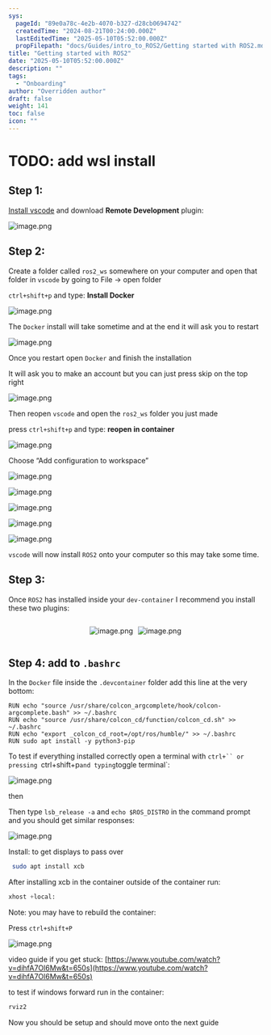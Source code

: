 ```yaml
---
sys:
  pageId: "89e0a78c-4e2b-4070-b327-d28cb0694742"
  createdTime: "2024-08-21T00:24:00.000Z"
  lastEditedTime: "2025-05-10T05:52:00.000Z"
  propFilepath: "docs/Guides/intro_to_ROS2/Getting started with ROS2.md"
title: "Getting started with ROS2"
date: "2025-05-10T05:52:00.000Z"
description: ""
tags:
  - "Onboarding"
author: "Overridden author"
draft: false
weight: 141
toc: false
icon: ""
---
```


# TODO: add wsl install

## Step 1:

[Install vscode](https://code.visualstudio.com/download) and download **Remote Development** plugin:

![image.png](https://prod-files-secure.s3.us-west-2.amazonaws.com/d518164a-d88e-44d1-a4ee-3adb3bd8bce0/efb52993-1881-4a40-b95e-6f020334f022/image.png?X-Amz-Algorithm=AWS4-HMAC-SHA256&X-Amz-Content-Sha256=UNSIGNED-PAYLOAD&X-Amz-Credential=ASIAZI2LB466TIVG46U7%2F20250624%2Fus-west-2%2Fs3%2Faws4_request&X-Amz-Date=20250624T230830Z&X-Amz-Expires=3600&X-Amz-Security-Token=IQoJb3JpZ2luX2VjED4aCXVzLXdlc3QtMiJIMEYCIQCJh8h4I0TdeGhYpYjLk3dd9i9hoaxJX8gZZPJLjKS3LgIhAIpQLKi0E%2B%2FzqiPXev8otShgGco%2FCAhBTlq9t6HWqAADKv8DCDcQABoMNjM3NDIzMTgzODA1IgwRTslslzmjZK5EZocq3ANWP5JOoTiY%2BA069EO05vY1KVWbXJz6g65utz9soqPtHzpRWxBgjoIPNpwfRMnZJivpYw9hdwiqEKqNZfeFCTbu7o0hx8rnX8E95keD3p2x8j%2BmZukuz%2BAXAZUA7y9OOFeONrP7o0lshJib0dZvPW2f25Ddc3%2BVXvtruOtskL%2BLA%2FK7BFOcsMNbr3Agpi53rH4QE7j33j7gTByvSFxVHS7tpqOkoMr7CWK2KMB87FL1LBujzKi47wDdQIKQHO0CooJn13VCfIFx5nmZyNvPzBqfLv8nvAmGIAlpEUaINQLnaTsnlz7%2BXyyJiM4YrHWxkqUDv5rHsyc6phOjGNVtt9oxMcpSPh23%2Fh8TnzBJ1eiGsGpY8xmZfKR1eCqa%2Fkans1ymcZzeFVFbjalSScXy0Xd5LI%2BuuQTwn%2BfqlrMBTz9iGqyeASqfK3S0bzRutTJy64ChkcgWaAFi77rIfDKEEHdo%2FpOAComE1DwzmNliLO88Lnc%2BDJ%2BDDdi2je3unOs3RvBCLlQU%2BCKMoiLcBYvRxhCjuO0air7SR93%2FGij%2By6VZiOOxw81ZfkjYkcacvUJvRySfuiX5dIZaxBAxaIZ3T5wo40AJI8GhO%2BuYZTT21CeygydjfpfWjLWFtaPu2DCWuezCBjqkARuC0xx29MdljwAQf55zOF1FDtognY%2BOwp7fgxkLnNFBEuE%2B40YVvC3zUwMzPF0i3xNRkwNoqYEVwbyv2wXtpEmTP7lXph%2B2FG3EeKaaCN0tQLKP3xXef0zsymDyRr5NmsomCrG18BoJk84%2Fsdjv%2BYKEnmrj1z88SwhsvULuWeea38ize388cUfTN7DPNpArAVODhby8N0e%2FZT07XoCI4eHwVJip&X-Amz-Signature=6d6a68d55fe8fbe6f1be7ffc33b7531756275ae1782e7975c890181f2de38b99&X-Amz-SignedHeaders=host&x-amz-checksum-mode=ENABLED&x-id=GetObject)

## Step 2:

Create a folder called `ros2_ws` somewhere on your computer and open that folder in `vscode` by going to File → open folder 

`ctrl+shift+p` and type: **Install Docker**

![image.png](https://prod-files-secure.s3.us-west-2.amazonaws.com/d518164a-d88e-44d1-a4ee-3adb3bd8bce0/2269dc0e-1cd5-47ff-bceb-c04ad9b2eab0/image.png?X-Amz-Algorithm=AWS4-HMAC-SHA256&X-Amz-Content-Sha256=UNSIGNED-PAYLOAD&X-Amz-Credential=ASIAZI2LB466TIVG46U7%2F20250624%2Fus-west-2%2Fs3%2Faws4_request&X-Amz-Date=20250624T230830Z&X-Amz-Expires=3600&X-Amz-Security-Token=IQoJb3JpZ2luX2VjED4aCXVzLXdlc3QtMiJIMEYCIQCJh8h4I0TdeGhYpYjLk3dd9i9hoaxJX8gZZPJLjKS3LgIhAIpQLKi0E%2B%2FzqiPXev8otShgGco%2FCAhBTlq9t6HWqAADKv8DCDcQABoMNjM3NDIzMTgzODA1IgwRTslslzmjZK5EZocq3ANWP5JOoTiY%2BA069EO05vY1KVWbXJz6g65utz9soqPtHzpRWxBgjoIPNpwfRMnZJivpYw9hdwiqEKqNZfeFCTbu7o0hx8rnX8E95keD3p2x8j%2BmZukuz%2BAXAZUA7y9OOFeONrP7o0lshJib0dZvPW2f25Ddc3%2BVXvtruOtskL%2BLA%2FK7BFOcsMNbr3Agpi53rH4QE7j33j7gTByvSFxVHS7tpqOkoMr7CWK2KMB87FL1LBujzKi47wDdQIKQHO0CooJn13VCfIFx5nmZyNvPzBqfLv8nvAmGIAlpEUaINQLnaTsnlz7%2BXyyJiM4YrHWxkqUDv5rHsyc6phOjGNVtt9oxMcpSPh23%2Fh8TnzBJ1eiGsGpY8xmZfKR1eCqa%2Fkans1ymcZzeFVFbjalSScXy0Xd5LI%2BuuQTwn%2BfqlrMBTz9iGqyeASqfK3S0bzRutTJy64ChkcgWaAFi77rIfDKEEHdo%2FpOAComE1DwzmNliLO88Lnc%2BDJ%2BDDdi2je3unOs3RvBCLlQU%2BCKMoiLcBYvRxhCjuO0air7SR93%2FGij%2By6VZiOOxw81ZfkjYkcacvUJvRySfuiX5dIZaxBAxaIZ3T5wo40AJI8GhO%2BuYZTT21CeygydjfpfWjLWFtaPu2DCWuezCBjqkARuC0xx29MdljwAQf55zOF1FDtognY%2BOwp7fgxkLnNFBEuE%2B40YVvC3zUwMzPF0i3xNRkwNoqYEVwbyv2wXtpEmTP7lXph%2B2FG3EeKaaCN0tQLKP3xXef0zsymDyRr5NmsomCrG18BoJk84%2Fsdjv%2BYKEnmrj1z88SwhsvULuWeea38ize388cUfTN7DPNpArAVODhby8N0e%2FZT07XoCI4eHwVJip&X-Amz-Signature=a114743fd8687366647d4a8833c77102d21f629a58ec8c4eaf2fbd34e991aa8a&X-Amz-SignedHeaders=host&x-amz-checksum-mode=ENABLED&x-id=GetObject)

The `Docker` install will take sometime and at the end it will ask you to restart

![image.png](https://prod-files-secure.s3.us-west-2.amazonaws.com/d518164a-d88e-44d1-a4ee-3adb3bd8bce0/ed233f78-be33-4b1f-b89c-9c346c0e961e/image.png?X-Amz-Algorithm=AWS4-HMAC-SHA256&X-Amz-Content-Sha256=UNSIGNED-PAYLOAD&X-Amz-Credential=ASIAZI2LB466TIVG46U7%2F20250624%2Fus-west-2%2Fs3%2Faws4_request&X-Amz-Date=20250624T230830Z&X-Amz-Expires=3600&X-Amz-Security-Token=IQoJb3JpZ2luX2VjED4aCXVzLXdlc3QtMiJIMEYCIQCJh8h4I0TdeGhYpYjLk3dd9i9hoaxJX8gZZPJLjKS3LgIhAIpQLKi0E%2B%2FzqiPXev8otShgGco%2FCAhBTlq9t6HWqAADKv8DCDcQABoMNjM3NDIzMTgzODA1IgwRTslslzmjZK5EZocq3ANWP5JOoTiY%2BA069EO05vY1KVWbXJz6g65utz9soqPtHzpRWxBgjoIPNpwfRMnZJivpYw9hdwiqEKqNZfeFCTbu7o0hx8rnX8E95keD3p2x8j%2BmZukuz%2BAXAZUA7y9OOFeONrP7o0lshJib0dZvPW2f25Ddc3%2BVXvtruOtskL%2BLA%2FK7BFOcsMNbr3Agpi53rH4QE7j33j7gTByvSFxVHS7tpqOkoMr7CWK2KMB87FL1LBujzKi47wDdQIKQHO0CooJn13VCfIFx5nmZyNvPzBqfLv8nvAmGIAlpEUaINQLnaTsnlz7%2BXyyJiM4YrHWxkqUDv5rHsyc6phOjGNVtt9oxMcpSPh23%2Fh8TnzBJ1eiGsGpY8xmZfKR1eCqa%2Fkans1ymcZzeFVFbjalSScXy0Xd5LI%2BuuQTwn%2BfqlrMBTz9iGqyeASqfK3S0bzRutTJy64ChkcgWaAFi77rIfDKEEHdo%2FpOAComE1DwzmNliLO88Lnc%2BDJ%2BDDdi2je3unOs3RvBCLlQU%2BCKMoiLcBYvRxhCjuO0air7SR93%2FGij%2By6VZiOOxw81ZfkjYkcacvUJvRySfuiX5dIZaxBAxaIZ3T5wo40AJI8GhO%2BuYZTT21CeygydjfpfWjLWFtaPu2DCWuezCBjqkARuC0xx29MdljwAQf55zOF1FDtognY%2BOwp7fgxkLnNFBEuE%2B40YVvC3zUwMzPF0i3xNRkwNoqYEVwbyv2wXtpEmTP7lXph%2B2FG3EeKaaCN0tQLKP3xXef0zsymDyRr5NmsomCrG18BoJk84%2Fsdjv%2BYKEnmrj1z88SwhsvULuWeea38ize388cUfTN7DPNpArAVODhby8N0e%2FZT07XoCI4eHwVJip&X-Amz-Signature=7daa1e21d352a1613dd48d50f6790074e08755e69e8475bf68863ed053823f77&X-Amz-SignedHeaders=host&x-amz-checksum-mode=ENABLED&x-id=GetObject)

Once you restart open `Docker` and finish the installation

It will ask you to make an account but you can just press skip on the top right

![image.png](https://prod-files-secure.s3.us-west-2.amazonaws.com/d518164a-d88e-44d1-a4ee-3adb3bd8bce0/21010ad9-1659-4fd9-9f59-9932a09b2a3d/image.png?X-Amz-Algorithm=AWS4-HMAC-SHA256&X-Amz-Content-Sha256=UNSIGNED-PAYLOAD&X-Amz-Credential=ASIAZI2LB466TIVG46U7%2F20250624%2Fus-west-2%2Fs3%2Faws4_request&X-Amz-Date=20250624T230830Z&X-Amz-Expires=3600&X-Amz-Security-Token=IQoJb3JpZ2luX2VjED4aCXVzLXdlc3QtMiJIMEYCIQCJh8h4I0TdeGhYpYjLk3dd9i9hoaxJX8gZZPJLjKS3LgIhAIpQLKi0E%2B%2FzqiPXev8otShgGco%2FCAhBTlq9t6HWqAADKv8DCDcQABoMNjM3NDIzMTgzODA1IgwRTslslzmjZK5EZocq3ANWP5JOoTiY%2BA069EO05vY1KVWbXJz6g65utz9soqPtHzpRWxBgjoIPNpwfRMnZJivpYw9hdwiqEKqNZfeFCTbu7o0hx8rnX8E95keD3p2x8j%2BmZukuz%2BAXAZUA7y9OOFeONrP7o0lshJib0dZvPW2f25Ddc3%2BVXvtruOtskL%2BLA%2FK7BFOcsMNbr3Agpi53rH4QE7j33j7gTByvSFxVHS7tpqOkoMr7CWK2KMB87FL1LBujzKi47wDdQIKQHO0CooJn13VCfIFx5nmZyNvPzBqfLv8nvAmGIAlpEUaINQLnaTsnlz7%2BXyyJiM4YrHWxkqUDv5rHsyc6phOjGNVtt9oxMcpSPh23%2Fh8TnzBJ1eiGsGpY8xmZfKR1eCqa%2Fkans1ymcZzeFVFbjalSScXy0Xd5LI%2BuuQTwn%2BfqlrMBTz9iGqyeASqfK3S0bzRutTJy64ChkcgWaAFi77rIfDKEEHdo%2FpOAComE1DwzmNliLO88Lnc%2BDJ%2BDDdi2je3unOs3RvBCLlQU%2BCKMoiLcBYvRxhCjuO0air7SR93%2FGij%2By6VZiOOxw81ZfkjYkcacvUJvRySfuiX5dIZaxBAxaIZ3T5wo40AJI8GhO%2BuYZTT21CeygydjfpfWjLWFtaPu2DCWuezCBjqkARuC0xx29MdljwAQf55zOF1FDtognY%2BOwp7fgxkLnNFBEuE%2B40YVvC3zUwMzPF0i3xNRkwNoqYEVwbyv2wXtpEmTP7lXph%2B2FG3EeKaaCN0tQLKP3xXef0zsymDyRr5NmsomCrG18BoJk84%2Fsdjv%2BYKEnmrj1z88SwhsvULuWeea38ize388cUfTN7DPNpArAVODhby8N0e%2FZT07XoCI4eHwVJip&X-Amz-Signature=0e73c9aad302ea2ce663bb56fe8f1589706dfea9cdccbefbf5a2db4a8183b0f8&X-Amz-SignedHeaders=host&x-amz-checksum-mode=ENABLED&x-id=GetObject)

Then reopen `vscode` and open the `ros2_ws` folder you just made

press `ctrl+shift+p` and type: **reopen in container**

![image.png](https://prod-files-secure.s3.us-west-2.amazonaws.com/d518164a-d88e-44d1-a4ee-3adb3bd8bce0/4e93b8c2-41ad-488c-8095-c74205196118/image.png?X-Amz-Algorithm=AWS4-HMAC-SHA256&X-Amz-Content-Sha256=UNSIGNED-PAYLOAD&X-Amz-Credential=ASIAZI2LB466TIVG46U7%2F20250624%2Fus-west-2%2Fs3%2Faws4_request&X-Amz-Date=20250624T230830Z&X-Amz-Expires=3600&X-Amz-Security-Token=IQoJb3JpZ2luX2VjED4aCXVzLXdlc3QtMiJIMEYCIQCJh8h4I0TdeGhYpYjLk3dd9i9hoaxJX8gZZPJLjKS3LgIhAIpQLKi0E%2B%2FzqiPXev8otShgGco%2FCAhBTlq9t6HWqAADKv8DCDcQABoMNjM3NDIzMTgzODA1IgwRTslslzmjZK5EZocq3ANWP5JOoTiY%2BA069EO05vY1KVWbXJz6g65utz9soqPtHzpRWxBgjoIPNpwfRMnZJivpYw9hdwiqEKqNZfeFCTbu7o0hx8rnX8E95keD3p2x8j%2BmZukuz%2BAXAZUA7y9OOFeONrP7o0lshJib0dZvPW2f25Ddc3%2BVXvtruOtskL%2BLA%2FK7BFOcsMNbr3Agpi53rH4QE7j33j7gTByvSFxVHS7tpqOkoMr7CWK2KMB87FL1LBujzKi47wDdQIKQHO0CooJn13VCfIFx5nmZyNvPzBqfLv8nvAmGIAlpEUaINQLnaTsnlz7%2BXyyJiM4YrHWxkqUDv5rHsyc6phOjGNVtt9oxMcpSPh23%2Fh8TnzBJ1eiGsGpY8xmZfKR1eCqa%2Fkans1ymcZzeFVFbjalSScXy0Xd5LI%2BuuQTwn%2BfqlrMBTz9iGqyeASqfK3S0bzRutTJy64ChkcgWaAFi77rIfDKEEHdo%2FpOAComE1DwzmNliLO88Lnc%2BDJ%2BDDdi2je3unOs3RvBCLlQU%2BCKMoiLcBYvRxhCjuO0air7SR93%2FGij%2By6VZiOOxw81ZfkjYkcacvUJvRySfuiX5dIZaxBAxaIZ3T5wo40AJI8GhO%2BuYZTT21CeygydjfpfWjLWFtaPu2DCWuezCBjqkARuC0xx29MdljwAQf55zOF1FDtognY%2BOwp7fgxkLnNFBEuE%2B40YVvC3zUwMzPF0i3xNRkwNoqYEVwbyv2wXtpEmTP7lXph%2B2FG3EeKaaCN0tQLKP3xXef0zsymDyRr5NmsomCrG18BoJk84%2Fsdjv%2BYKEnmrj1z88SwhsvULuWeea38ize388cUfTN7DPNpArAVODhby8N0e%2FZT07XoCI4eHwVJip&X-Amz-Signature=961c5ab8bfd261e06770c709e640aa0c7fdcaa12106e85de0f64ce00aad18bb8&X-Amz-SignedHeaders=host&x-amz-checksum-mode=ENABLED&x-id=GetObject)

Choose “Add configuration to workspace”

![image.png](https://prod-files-secure.s3.us-west-2.amazonaws.com/d518164a-d88e-44d1-a4ee-3adb3bd8bce0/9560b282-5060-4989-ba37-97e7b2c22476/image.png?X-Amz-Algorithm=AWS4-HMAC-SHA256&X-Amz-Content-Sha256=UNSIGNED-PAYLOAD&X-Amz-Credential=ASIAZI2LB466TIVG46U7%2F20250624%2Fus-west-2%2Fs3%2Faws4_request&X-Amz-Date=20250624T230830Z&X-Amz-Expires=3600&X-Amz-Security-Token=IQoJb3JpZ2luX2VjED4aCXVzLXdlc3QtMiJIMEYCIQCJh8h4I0TdeGhYpYjLk3dd9i9hoaxJX8gZZPJLjKS3LgIhAIpQLKi0E%2B%2FzqiPXev8otShgGco%2FCAhBTlq9t6HWqAADKv8DCDcQABoMNjM3NDIzMTgzODA1IgwRTslslzmjZK5EZocq3ANWP5JOoTiY%2BA069EO05vY1KVWbXJz6g65utz9soqPtHzpRWxBgjoIPNpwfRMnZJivpYw9hdwiqEKqNZfeFCTbu7o0hx8rnX8E95keD3p2x8j%2BmZukuz%2BAXAZUA7y9OOFeONrP7o0lshJib0dZvPW2f25Ddc3%2BVXvtruOtskL%2BLA%2FK7BFOcsMNbr3Agpi53rH4QE7j33j7gTByvSFxVHS7tpqOkoMr7CWK2KMB87FL1LBujzKi47wDdQIKQHO0CooJn13VCfIFx5nmZyNvPzBqfLv8nvAmGIAlpEUaINQLnaTsnlz7%2BXyyJiM4YrHWxkqUDv5rHsyc6phOjGNVtt9oxMcpSPh23%2Fh8TnzBJ1eiGsGpY8xmZfKR1eCqa%2Fkans1ymcZzeFVFbjalSScXy0Xd5LI%2BuuQTwn%2BfqlrMBTz9iGqyeASqfK3S0bzRutTJy64ChkcgWaAFi77rIfDKEEHdo%2FpOAComE1DwzmNliLO88Lnc%2BDJ%2BDDdi2je3unOs3RvBCLlQU%2BCKMoiLcBYvRxhCjuO0air7SR93%2FGij%2By6VZiOOxw81ZfkjYkcacvUJvRySfuiX5dIZaxBAxaIZ3T5wo40AJI8GhO%2BuYZTT21CeygydjfpfWjLWFtaPu2DCWuezCBjqkARuC0xx29MdljwAQf55zOF1FDtognY%2BOwp7fgxkLnNFBEuE%2B40YVvC3zUwMzPF0i3xNRkwNoqYEVwbyv2wXtpEmTP7lXph%2B2FG3EeKaaCN0tQLKP3xXef0zsymDyRr5NmsomCrG18BoJk84%2Fsdjv%2BYKEnmrj1z88SwhsvULuWeea38ize388cUfTN7DPNpArAVODhby8N0e%2FZT07XoCI4eHwVJip&X-Amz-Signature=0f4b57802b9bf51a0e9cfb32467b4e202cbc03db83bc8a8a97d9864aaf3b7954&X-Amz-SignedHeaders=host&x-amz-checksum-mode=ENABLED&x-id=GetObject)

![image.png](https://prod-files-secure.s3.us-west-2.amazonaws.com/d518164a-d88e-44d1-a4ee-3adb3bd8bce0/2ee63f81-886b-48e8-a553-dc6e5eac99e4/image.png?X-Amz-Algorithm=AWS4-HMAC-SHA256&X-Amz-Content-Sha256=UNSIGNED-PAYLOAD&X-Amz-Credential=ASIAZI2LB466TIVG46U7%2F20250624%2Fus-west-2%2Fs3%2Faws4_request&X-Amz-Date=20250624T230830Z&X-Amz-Expires=3600&X-Amz-Security-Token=IQoJb3JpZ2luX2VjED4aCXVzLXdlc3QtMiJIMEYCIQCJh8h4I0TdeGhYpYjLk3dd9i9hoaxJX8gZZPJLjKS3LgIhAIpQLKi0E%2B%2FzqiPXev8otShgGco%2FCAhBTlq9t6HWqAADKv8DCDcQABoMNjM3NDIzMTgzODA1IgwRTslslzmjZK5EZocq3ANWP5JOoTiY%2BA069EO05vY1KVWbXJz6g65utz9soqPtHzpRWxBgjoIPNpwfRMnZJivpYw9hdwiqEKqNZfeFCTbu7o0hx8rnX8E95keD3p2x8j%2BmZukuz%2BAXAZUA7y9OOFeONrP7o0lshJib0dZvPW2f25Ddc3%2BVXvtruOtskL%2BLA%2FK7BFOcsMNbr3Agpi53rH4QE7j33j7gTByvSFxVHS7tpqOkoMr7CWK2KMB87FL1LBujzKi47wDdQIKQHO0CooJn13VCfIFx5nmZyNvPzBqfLv8nvAmGIAlpEUaINQLnaTsnlz7%2BXyyJiM4YrHWxkqUDv5rHsyc6phOjGNVtt9oxMcpSPh23%2Fh8TnzBJ1eiGsGpY8xmZfKR1eCqa%2Fkans1ymcZzeFVFbjalSScXy0Xd5LI%2BuuQTwn%2BfqlrMBTz9iGqyeASqfK3S0bzRutTJy64ChkcgWaAFi77rIfDKEEHdo%2FpOAComE1DwzmNliLO88Lnc%2BDJ%2BDDdi2je3unOs3RvBCLlQU%2BCKMoiLcBYvRxhCjuO0air7SR93%2FGij%2By6VZiOOxw81ZfkjYkcacvUJvRySfuiX5dIZaxBAxaIZ3T5wo40AJI8GhO%2BuYZTT21CeygydjfpfWjLWFtaPu2DCWuezCBjqkARuC0xx29MdljwAQf55zOF1FDtognY%2BOwp7fgxkLnNFBEuE%2B40YVvC3zUwMzPF0i3xNRkwNoqYEVwbyv2wXtpEmTP7lXph%2B2FG3EeKaaCN0tQLKP3xXef0zsymDyRr5NmsomCrG18BoJk84%2Fsdjv%2BYKEnmrj1z88SwhsvULuWeea38ize388cUfTN7DPNpArAVODhby8N0e%2FZT07XoCI4eHwVJip&X-Amz-Signature=dd11e5e3316cb0a9d30816d48b811796035f3ea974bb67f518d410b604be8a64&X-Amz-SignedHeaders=host&x-amz-checksum-mode=ENABLED&x-id=GetObject)

![image.png](https://prod-files-secure.s3.us-west-2.amazonaws.com/d518164a-d88e-44d1-a4ee-3adb3bd8bce0/ae1580b2-b048-407e-aed9-b584224a7a04/image.png?X-Amz-Algorithm=AWS4-HMAC-SHA256&X-Amz-Content-Sha256=UNSIGNED-PAYLOAD&X-Amz-Credential=ASIAZI2LB466TIVG46U7%2F20250624%2Fus-west-2%2Fs3%2Faws4_request&X-Amz-Date=20250624T230830Z&X-Amz-Expires=3600&X-Amz-Security-Token=IQoJb3JpZ2luX2VjED4aCXVzLXdlc3QtMiJIMEYCIQCJh8h4I0TdeGhYpYjLk3dd9i9hoaxJX8gZZPJLjKS3LgIhAIpQLKi0E%2B%2FzqiPXev8otShgGco%2FCAhBTlq9t6HWqAADKv8DCDcQABoMNjM3NDIzMTgzODA1IgwRTslslzmjZK5EZocq3ANWP5JOoTiY%2BA069EO05vY1KVWbXJz6g65utz9soqPtHzpRWxBgjoIPNpwfRMnZJivpYw9hdwiqEKqNZfeFCTbu7o0hx8rnX8E95keD3p2x8j%2BmZukuz%2BAXAZUA7y9OOFeONrP7o0lshJib0dZvPW2f25Ddc3%2BVXvtruOtskL%2BLA%2FK7BFOcsMNbr3Agpi53rH4QE7j33j7gTByvSFxVHS7tpqOkoMr7CWK2KMB87FL1LBujzKi47wDdQIKQHO0CooJn13VCfIFx5nmZyNvPzBqfLv8nvAmGIAlpEUaINQLnaTsnlz7%2BXyyJiM4YrHWxkqUDv5rHsyc6phOjGNVtt9oxMcpSPh23%2Fh8TnzBJ1eiGsGpY8xmZfKR1eCqa%2Fkans1ymcZzeFVFbjalSScXy0Xd5LI%2BuuQTwn%2BfqlrMBTz9iGqyeASqfK3S0bzRutTJy64ChkcgWaAFi77rIfDKEEHdo%2FpOAComE1DwzmNliLO88Lnc%2BDJ%2BDDdi2je3unOs3RvBCLlQU%2BCKMoiLcBYvRxhCjuO0air7SR93%2FGij%2By6VZiOOxw81ZfkjYkcacvUJvRySfuiX5dIZaxBAxaIZ3T5wo40AJI8GhO%2BuYZTT21CeygydjfpfWjLWFtaPu2DCWuezCBjqkARuC0xx29MdljwAQf55zOF1FDtognY%2BOwp7fgxkLnNFBEuE%2B40YVvC3zUwMzPF0i3xNRkwNoqYEVwbyv2wXtpEmTP7lXph%2B2FG3EeKaaCN0tQLKP3xXef0zsymDyRr5NmsomCrG18BoJk84%2Fsdjv%2BYKEnmrj1z88SwhsvULuWeea38ize388cUfTN7DPNpArAVODhby8N0e%2FZT07XoCI4eHwVJip&X-Amz-Signature=a7cbc0b1f4466c871683c42c1cbef17f9665d83059655af86fefd62be23d7d4d&X-Amz-SignedHeaders=host&x-amz-checksum-mode=ENABLED&x-id=GetObject)

![image.png](https://prod-files-secure.s3.us-west-2.amazonaws.com/d518164a-d88e-44d1-a4ee-3adb3bd8bce0/53255b28-f75e-430f-b9e3-c0ac8577e42b/image.png?X-Amz-Algorithm=AWS4-HMAC-SHA256&X-Amz-Content-Sha256=UNSIGNED-PAYLOAD&X-Amz-Credential=ASIAZI2LB466TIVG46U7%2F20250624%2Fus-west-2%2Fs3%2Faws4_request&X-Amz-Date=20250624T230830Z&X-Amz-Expires=3600&X-Amz-Security-Token=IQoJb3JpZ2luX2VjED4aCXVzLXdlc3QtMiJIMEYCIQCJh8h4I0TdeGhYpYjLk3dd9i9hoaxJX8gZZPJLjKS3LgIhAIpQLKi0E%2B%2FzqiPXev8otShgGco%2FCAhBTlq9t6HWqAADKv8DCDcQABoMNjM3NDIzMTgzODA1IgwRTslslzmjZK5EZocq3ANWP5JOoTiY%2BA069EO05vY1KVWbXJz6g65utz9soqPtHzpRWxBgjoIPNpwfRMnZJivpYw9hdwiqEKqNZfeFCTbu7o0hx8rnX8E95keD3p2x8j%2BmZukuz%2BAXAZUA7y9OOFeONrP7o0lshJib0dZvPW2f25Ddc3%2BVXvtruOtskL%2BLA%2FK7BFOcsMNbr3Agpi53rH4QE7j33j7gTByvSFxVHS7tpqOkoMr7CWK2KMB87FL1LBujzKi47wDdQIKQHO0CooJn13VCfIFx5nmZyNvPzBqfLv8nvAmGIAlpEUaINQLnaTsnlz7%2BXyyJiM4YrHWxkqUDv5rHsyc6phOjGNVtt9oxMcpSPh23%2Fh8TnzBJ1eiGsGpY8xmZfKR1eCqa%2Fkans1ymcZzeFVFbjalSScXy0Xd5LI%2BuuQTwn%2BfqlrMBTz9iGqyeASqfK3S0bzRutTJy64ChkcgWaAFi77rIfDKEEHdo%2FpOAComE1DwzmNliLO88Lnc%2BDJ%2BDDdi2je3unOs3RvBCLlQU%2BCKMoiLcBYvRxhCjuO0air7SR93%2FGij%2By6VZiOOxw81ZfkjYkcacvUJvRySfuiX5dIZaxBAxaIZ3T5wo40AJI8GhO%2BuYZTT21CeygydjfpfWjLWFtaPu2DCWuezCBjqkARuC0xx29MdljwAQf55zOF1FDtognY%2BOwp7fgxkLnNFBEuE%2B40YVvC3zUwMzPF0i3xNRkwNoqYEVwbyv2wXtpEmTP7lXph%2B2FG3EeKaaCN0tQLKP3xXef0zsymDyRr5NmsomCrG18BoJk84%2Fsdjv%2BYKEnmrj1z88SwhsvULuWeea38ize388cUfTN7DPNpArAVODhby8N0e%2FZT07XoCI4eHwVJip&X-Amz-Signature=f11305d8b752fe2f7b358d7310391140bc0a5479ddb59322743ed2a1cf3419ac&X-Amz-SignedHeaders=host&x-amz-checksum-mode=ENABLED&x-id=GetObject)

![image.png](https://prod-files-secure.s3.us-west-2.amazonaws.com/d518164a-d88e-44d1-a4ee-3adb3bd8bce0/7c562767-5af9-4ffb-97d1-327bcdf4ee00/image.png?X-Amz-Algorithm=AWS4-HMAC-SHA256&X-Amz-Content-Sha256=UNSIGNED-PAYLOAD&X-Amz-Credential=ASIAZI2LB466TIVG46U7%2F20250624%2Fus-west-2%2Fs3%2Faws4_request&X-Amz-Date=20250624T230830Z&X-Amz-Expires=3600&X-Amz-Security-Token=IQoJb3JpZ2luX2VjED4aCXVzLXdlc3QtMiJIMEYCIQCJh8h4I0TdeGhYpYjLk3dd9i9hoaxJX8gZZPJLjKS3LgIhAIpQLKi0E%2B%2FzqiPXev8otShgGco%2FCAhBTlq9t6HWqAADKv8DCDcQABoMNjM3NDIzMTgzODA1IgwRTslslzmjZK5EZocq3ANWP5JOoTiY%2BA069EO05vY1KVWbXJz6g65utz9soqPtHzpRWxBgjoIPNpwfRMnZJivpYw9hdwiqEKqNZfeFCTbu7o0hx8rnX8E95keD3p2x8j%2BmZukuz%2BAXAZUA7y9OOFeONrP7o0lshJib0dZvPW2f25Ddc3%2BVXvtruOtskL%2BLA%2FK7BFOcsMNbr3Agpi53rH4QE7j33j7gTByvSFxVHS7tpqOkoMr7CWK2KMB87FL1LBujzKi47wDdQIKQHO0CooJn13VCfIFx5nmZyNvPzBqfLv8nvAmGIAlpEUaINQLnaTsnlz7%2BXyyJiM4YrHWxkqUDv5rHsyc6phOjGNVtt9oxMcpSPh23%2Fh8TnzBJ1eiGsGpY8xmZfKR1eCqa%2Fkans1ymcZzeFVFbjalSScXy0Xd5LI%2BuuQTwn%2BfqlrMBTz9iGqyeASqfK3S0bzRutTJy64ChkcgWaAFi77rIfDKEEHdo%2FpOAComE1DwzmNliLO88Lnc%2BDJ%2BDDdi2je3unOs3RvBCLlQU%2BCKMoiLcBYvRxhCjuO0air7SR93%2FGij%2By6VZiOOxw81ZfkjYkcacvUJvRySfuiX5dIZaxBAxaIZ3T5wo40AJI8GhO%2BuYZTT21CeygydjfpfWjLWFtaPu2DCWuezCBjqkARuC0xx29MdljwAQf55zOF1FDtognY%2BOwp7fgxkLnNFBEuE%2B40YVvC3zUwMzPF0i3xNRkwNoqYEVwbyv2wXtpEmTP7lXph%2B2FG3EeKaaCN0tQLKP3xXef0zsymDyRr5NmsomCrG18BoJk84%2Fsdjv%2BYKEnmrj1z88SwhsvULuWeea38ize388cUfTN7DPNpArAVODhby8N0e%2FZT07XoCI4eHwVJip&X-Amz-Signature=a44e4bb7abed69cdfac083499e74dd3eb1ffce0985b1524ba856593347493fcb&X-Amz-SignedHeaders=host&x-amz-checksum-mode=ENABLED&x-id=GetObject)

`vscode` will now install `ROS2` onto your computer so this may take some time.

## Step 3:

Once `ROS2` has installed inside your `dev-container` I recommend you install these two plugins:

<div style="display: flex;flex-direction: row; column-gap:10px; max-width: 630px;justify-content: center;">
<div>

![image.png](https://prod-files-secure.s3.us-west-2.amazonaws.com/d518164a-d88e-44d1-a4ee-3adb3bd8bce0/3fc3d550-5a54-4ba1-ba6b-faa01cdb7369/image.png?X-Amz-Algorithm=AWS4-HMAC-SHA256&X-Amz-Content-Sha256=UNSIGNED-PAYLOAD&X-Amz-Credential=ASIAZI2LB4663Z6YLSEL%2F20250624%2Fus-west-2%2Fs3%2Faws4_request&X-Amz-Date=20250624T230835Z&X-Amz-Expires=3600&X-Amz-Security-Token=IQoJb3JpZ2luX2VjED4aCXVzLXdlc3QtMiJGMEQCICehDgTgSPUum72ANx0cpQE0QZEat3uF8V8mctxtmjfJAiArt%2BbngPq4gEEBsjZ7ah77rQOolF0sqakFfIfd%2FIUT9ir%2FAwg3EAAaDDYzNzQyMzE4MzgwNSIM4jAO%2BZHlJnrSsUx5KtwD1Atr20ntK%2BYy7QAFAUn4IP5szo42lN7LLRwL%2FsfFwWp1qU4KnxOgWaS8RiEDyzBp5kjlS1Pg2n4%2BXxJDIEgPOzDvdXsxbEPFUDN5gQhXysNPZZ8Z2L7MQBAiUjo6CxId21WnfRuL9%2BoBV8U%2B6gS1oeiSztvmENH2123dqH0ccZLrj4nafA%2FC8deeo3GaknP8ARzARES7Nc2m8b2jsZRUdnqnJn7ANns%2BiYfNwAKhMNrIau07RnDcRzYpjnyoWNBVC5ill6HGu7G%2FPOaJiF4eEMTNdBAby1ReQLSahJbV%2FJII36srQ3jZYK0CJ1Jm%2FF%2FP8LeIID0ayraeukuk%2FTe6nC9pp40QeHpWG5mrt5WOZFSWQUx3n4SPNXL7WwxyM0ROEZ8UyyjEqkXkksIEzDQtjLhXj4JbJSKUhRsBKTKsC%2Bq06tA5XlIWcDYZKRufAwPqNybWBXJW41uu7Ug1GfthSebDT7loThcQvTVRu7hI%2FUJ7TL6svJVbXFv05DSqlKF2yXSwj1DVIjJARVBffDTNuHTX0%2Bwkc1lG2kNldFgRQ2QLS8HU1VrwaHuHJYclv3xoopOaVVlg1uvFbHsRY2a2qlRwl2KxKUPfUTa5oGNk5Jbasr8fAhYDfvnqBogwgrnswgY6pgEHYuVwvoew1RX1aGHrHaqmENcWfnXCQD0PRNMeZ9nSWgQ9JizRsq8QYAn5eiQ9leYdK%2BC7JMCXceOzs3FKroLXYqgV6HqclIKYQhR454ssEezuSweLrGvPK1Og72q9U4y5Bt1%2BCV2txBQLBqHPnlxPtAbunGnSR9uHDpF4uUV5UNYVNoV5smujNxgJqBORQD4KCMurduRmS3hH6RVAVpVRlcYtadSG&X-Amz-Signature=2bdf31bc6150d07ad805e712e1eb0bb54c2462602f2fc91becefb3d20e8d7c5e&X-Amz-SignedHeaders=host&x-amz-checksum-mode=ENABLED&x-id=GetObject)

</div>
<div>

![image.png](https://prod-files-secure.s3.us-west-2.amazonaws.com/d518164a-d88e-44d1-a4ee-3adb3bd8bce0/d994cc66-13c2-4093-a5a3-f84cf4601a82/image.png?X-Amz-Algorithm=AWS4-HMAC-SHA256&X-Amz-Content-Sha256=UNSIGNED-PAYLOAD&X-Amz-Credential=ASIAZI2LB4662P3SFBNS%2F20250624%2Fus-west-2%2Fs3%2Faws4_request&X-Amz-Date=20250624T230837Z&X-Amz-Expires=3600&X-Amz-Security-Token=IQoJb3JpZ2luX2VjED8aCXVzLXdlc3QtMiJHMEUCIQDZWDUR1xCAAHY0iVPj4bYokyGQ6QMKhA0cufWZ3e8WsAIgeIdwBqPlZw%2BNxZuD2J9R9UylR2MrIbvecED0TBhcIUQq%2FwMIOBAAGgw2Mzc0MjMxODM4MDUiDLpsSumNqdMtVcARnCrcA28dzC7bASSDwgYsqg%2B6d%2FPEdBv1qWEA3W7x7ac3%2FDFVZZIOwgceSXEHXtGVeY6E0Kv6kWOryn2qJZDyHbwcrYKSxpEEqfDO4%2B9VdeE4ravcWuYH14ou6jAz66ZMTfLFNiGny3s3fex0pLEZqdwdvI3BYLX6bzSG84rXSXByVwPBpeiDtNR1o7czmX3bnYG3Nlj7VKLDPHVTvCvRfsFrNz8zv%2FO1NFDEIRyXpsJXHpo8MYdgmcaiz39FMIRuBYGbsiwq4nOU0n9CVBVBF9G5A%2FdHYbNPIQxuJ02EjeWLFLV2Qis7BQIb10mYJu6jT6hv6it5f7sfHdJSatYGk0a5%2BC%2B8qPgwFobKNmFDFdD3KpH5OCACLqZ8qnkVy8wHsY6VsQUaBD3g%2BzrbSmABN22m0x1ZHIHdfGKMQwTzvVdYnC%2FTyeg6JvpRzqmkwRYB1UiFhMhiprTtOvRGDoB6%2FK3I5jDc0UREZnny1oHfRHv4hM9AKqowr086VrdhhpBzawjsrEHROoJQ4yt5FGTFrYrqdPtY7Lw3boCaEE2CaKfIFwtQAGfTy0t6u3GJ%2F%2FKys3MYWG4VrwyuIucDEXA7AJKM9H96SM%2BLmlJCaT%2BScKvytdgU1W4txTEbkGLnvr3WMN3O7MIGOqUBv1g8Z%2FW%2BMRkcaLSG%2Bem8D%2F9%2BCI3O9esbEWKmwbzGyoYaskINsl1LjjSjB0KcNgy3%2FwIXAzaMPhW%2Fs0moPFo7EOtSK93aZGbuYF6YqOva6DcLP6npAjhaD%2ByPX5n%2BcCOb1SNZfJ0sm1nCYsupPQNTW3EIz%2BJox5VgLIRCmbw2iAwkN77skxaqpRkZrKQlpXlTkTvv5f4aKWdsnD3OwjzqDox7Ff6J&X-Amz-Signature=1401ce941df4b8c2e3c2e2d0e333d9836ceaf79ca4aeb672a69fcfc705148223&X-Amz-SignedHeaders=host&x-amz-checksum-mode=ENABLED&x-id=GetObject)

</div>
</div>

## Step 4: add to `.bashrc`

In the `Docker` file inside the `.devcontainer` folder add this line at the very bottom: 

```docker
RUN echo "source /usr/share/colcon_argcomplete/hook/colcon-argcomplete.bash" >> ~/.bashrc
RUN echo "source /usr/share/colcon_cd/function/colcon_cd.sh" >> ~/.bashrc
RUN echo "export _colcon_cd_root=/opt/ros/humble/" >> ~/.bashrc
RUN sudo apt install -y python3-pip 
```

To test if everything installed correctly open a terminal with `ctrl+`` or pressing `ctrl+shift+p` and typing `toggle terminal`:

![image.png](https://prod-files-secure.s3.us-west-2.amazonaws.com/d518164a-d88e-44d1-a4ee-3adb3bd8bce0/6a4943d8-b04e-4c02-9a58-775f3384d1a5/image.png?X-Amz-Algorithm=AWS4-HMAC-SHA256&X-Amz-Content-Sha256=UNSIGNED-PAYLOAD&X-Amz-Credential=ASIAZI2LB466TIVG46U7%2F20250624%2Fus-west-2%2Fs3%2Faws4_request&X-Amz-Date=20250624T230830Z&X-Amz-Expires=3600&X-Amz-Security-Token=IQoJb3JpZ2luX2VjED4aCXVzLXdlc3QtMiJIMEYCIQCJh8h4I0TdeGhYpYjLk3dd9i9hoaxJX8gZZPJLjKS3LgIhAIpQLKi0E%2B%2FzqiPXev8otShgGco%2FCAhBTlq9t6HWqAADKv8DCDcQABoMNjM3NDIzMTgzODA1IgwRTslslzmjZK5EZocq3ANWP5JOoTiY%2BA069EO05vY1KVWbXJz6g65utz9soqPtHzpRWxBgjoIPNpwfRMnZJivpYw9hdwiqEKqNZfeFCTbu7o0hx8rnX8E95keD3p2x8j%2BmZukuz%2BAXAZUA7y9OOFeONrP7o0lshJib0dZvPW2f25Ddc3%2BVXvtruOtskL%2BLA%2FK7BFOcsMNbr3Agpi53rH4QE7j33j7gTByvSFxVHS7tpqOkoMr7CWK2KMB87FL1LBujzKi47wDdQIKQHO0CooJn13VCfIFx5nmZyNvPzBqfLv8nvAmGIAlpEUaINQLnaTsnlz7%2BXyyJiM4YrHWxkqUDv5rHsyc6phOjGNVtt9oxMcpSPh23%2Fh8TnzBJ1eiGsGpY8xmZfKR1eCqa%2Fkans1ymcZzeFVFbjalSScXy0Xd5LI%2BuuQTwn%2BfqlrMBTz9iGqyeASqfK3S0bzRutTJy64ChkcgWaAFi77rIfDKEEHdo%2FpOAComE1DwzmNliLO88Lnc%2BDJ%2BDDdi2je3unOs3RvBCLlQU%2BCKMoiLcBYvRxhCjuO0air7SR93%2FGij%2By6VZiOOxw81ZfkjYkcacvUJvRySfuiX5dIZaxBAxaIZ3T5wo40AJI8GhO%2BuYZTT21CeygydjfpfWjLWFtaPu2DCWuezCBjqkARuC0xx29MdljwAQf55zOF1FDtognY%2BOwp7fgxkLnNFBEuE%2B40YVvC3zUwMzPF0i3xNRkwNoqYEVwbyv2wXtpEmTP7lXph%2B2FG3EeKaaCN0tQLKP3xXef0zsymDyRr5NmsomCrG18BoJk84%2Fsdjv%2BYKEnmrj1z88SwhsvULuWeea38ize388cUfTN7DPNpArAVODhby8N0e%2FZT07XoCI4eHwVJip&X-Amz-Signature=1afaa02948ca77fcf04415378fa67151ce4f4890b4636ddf3db0e2fee98eb710&X-Amz-SignedHeaders=host&x-amz-checksum-mode=ENABLED&x-id=GetObject)

then 

Then type `lsb_release -a` and `echo $ROS_DISTRO` in the command prompt and you should get similar responses:

![image.png](https://prod-files-secure.s3.us-west-2.amazonaws.com/d518164a-d88e-44d1-a4ee-3adb3bd8bce0/3e635dec-a805-4e85-8b9e-d000e5b71a4e/image.png?X-Amz-Algorithm=AWS4-HMAC-SHA256&X-Amz-Content-Sha256=UNSIGNED-PAYLOAD&X-Amz-Credential=ASIAZI2LB466TIVG46U7%2F20250624%2Fus-west-2%2Fs3%2Faws4_request&X-Amz-Date=20250624T230830Z&X-Amz-Expires=3600&X-Amz-Security-Token=IQoJb3JpZ2luX2VjED4aCXVzLXdlc3QtMiJIMEYCIQCJh8h4I0TdeGhYpYjLk3dd9i9hoaxJX8gZZPJLjKS3LgIhAIpQLKi0E%2B%2FzqiPXev8otShgGco%2FCAhBTlq9t6HWqAADKv8DCDcQABoMNjM3NDIzMTgzODA1IgwRTslslzmjZK5EZocq3ANWP5JOoTiY%2BA069EO05vY1KVWbXJz6g65utz9soqPtHzpRWxBgjoIPNpwfRMnZJivpYw9hdwiqEKqNZfeFCTbu7o0hx8rnX8E95keD3p2x8j%2BmZukuz%2BAXAZUA7y9OOFeONrP7o0lshJib0dZvPW2f25Ddc3%2BVXvtruOtskL%2BLA%2FK7BFOcsMNbr3Agpi53rH4QE7j33j7gTByvSFxVHS7tpqOkoMr7CWK2KMB87FL1LBujzKi47wDdQIKQHO0CooJn13VCfIFx5nmZyNvPzBqfLv8nvAmGIAlpEUaINQLnaTsnlz7%2BXyyJiM4YrHWxkqUDv5rHsyc6phOjGNVtt9oxMcpSPh23%2Fh8TnzBJ1eiGsGpY8xmZfKR1eCqa%2Fkans1ymcZzeFVFbjalSScXy0Xd5LI%2BuuQTwn%2BfqlrMBTz9iGqyeASqfK3S0bzRutTJy64ChkcgWaAFi77rIfDKEEHdo%2FpOAComE1DwzmNliLO88Lnc%2BDJ%2BDDdi2je3unOs3RvBCLlQU%2BCKMoiLcBYvRxhCjuO0air7SR93%2FGij%2By6VZiOOxw81ZfkjYkcacvUJvRySfuiX5dIZaxBAxaIZ3T5wo40AJI8GhO%2BuYZTT21CeygydjfpfWjLWFtaPu2DCWuezCBjqkARuC0xx29MdljwAQf55zOF1FDtognY%2BOwp7fgxkLnNFBEuE%2B40YVvC3zUwMzPF0i3xNRkwNoqYEVwbyv2wXtpEmTP7lXph%2B2FG3EeKaaCN0tQLKP3xXef0zsymDyRr5NmsomCrG18BoJk84%2Fsdjv%2BYKEnmrj1z88SwhsvULuWeea38ize388cUfTN7DPNpArAVODhby8N0e%2FZT07XoCI4eHwVJip&X-Amz-Signature=7892c5a6faeb1848edec1defd19c5156c847bfcf41c361edbd4889c50be50f9a&X-Amz-SignedHeaders=host&x-amz-checksum-mode=ENABLED&x-id=GetObject)

Install:  to get displays to pass over

```bash
 sudo apt install xcb
```

After installing xcb in the container outside of the container run:

```python
xhost +local:
```

Note: you may have to rebuild the container:

Press `ctrl+shift+P`

![image.png](https://prod-files-secure.s3.us-west-2.amazonaws.com/d518164a-d88e-44d1-a4ee-3adb3bd8bce0/6c2be660-2618-4c38-9c26-53554f7a0b7b/image.png?X-Amz-Algorithm=AWS4-HMAC-SHA256&X-Amz-Content-Sha256=UNSIGNED-PAYLOAD&X-Amz-Credential=ASIAZI2LB466TIVG46U7%2F20250624%2Fus-west-2%2Fs3%2Faws4_request&X-Amz-Date=20250624T230830Z&X-Amz-Expires=3600&X-Amz-Security-Token=IQoJb3JpZ2luX2VjED4aCXVzLXdlc3QtMiJIMEYCIQCJh8h4I0TdeGhYpYjLk3dd9i9hoaxJX8gZZPJLjKS3LgIhAIpQLKi0E%2B%2FzqiPXev8otShgGco%2FCAhBTlq9t6HWqAADKv8DCDcQABoMNjM3NDIzMTgzODA1IgwRTslslzmjZK5EZocq3ANWP5JOoTiY%2BA069EO05vY1KVWbXJz6g65utz9soqPtHzpRWxBgjoIPNpwfRMnZJivpYw9hdwiqEKqNZfeFCTbu7o0hx8rnX8E95keD3p2x8j%2BmZukuz%2BAXAZUA7y9OOFeONrP7o0lshJib0dZvPW2f25Ddc3%2BVXvtruOtskL%2BLA%2FK7BFOcsMNbr3Agpi53rH4QE7j33j7gTByvSFxVHS7tpqOkoMr7CWK2KMB87FL1LBujzKi47wDdQIKQHO0CooJn13VCfIFx5nmZyNvPzBqfLv8nvAmGIAlpEUaINQLnaTsnlz7%2BXyyJiM4YrHWxkqUDv5rHsyc6phOjGNVtt9oxMcpSPh23%2Fh8TnzBJ1eiGsGpY8xmZfKR1eCqa%2Fkans1ymcZzeFVFbjalSScXy0Xd5LI%2BuuQTwn%2BfqlrMBTz9iGqyeASqfK3S0bzRutTJy64ChkcgWaAFi77rIfDKEEHdo%2FpOAComE1DwzmNliLO88Lnc%2BDJ%2BDDdi2je3unOs3RvBCLlQU%2BCKMoiLcBYvRxhCjuO0air7SR93%2FGij%2By6VZiOOxw81ZfkjYkcacvUJvRySfuiX5dIZaxBAxaIZ3T5wo40AJI8GhO%2BuYZTT21CeygydjfpfWjLWFtaPu2DCWuezCBjqkARuC0xx29MdljwAQf55zOF1FDtognY%2BOwp7fgxkLnNFBEuE%2B40YVvC3zUwMzPF0i3xNRkwNoqYEVwbyv2wXtpEmTP7lXph%2B2FG3EeKaaCN0tQLKP3xXef0zsymDyRr5NmsomCrG18BoJk84%2Fsdjv%2BYKEnmrj1z88SwhsvULuWeea38ize388cUfTN7DPNpArAVODhby8N0e%2FZT07XoCI4eHwVJip&X-Amz-Signature=7481f3e9517cb634f19cee2a2b8cfdbcc5d4e622c182d20b26e8198ddf49440f&X-Amz-SignedHeaders=host&x-amz-checksum-mode=ENABLED&x-id=GetObject)

video guide if you get stuck: [https://www.youtube.com/watch?v=dihfA7Ol6Mw&t=650s](https://www.youtube.com/watch?v=dihfA7Ol6Mw&t=650s)

to test if windows forward run in the container:

```bash
rviz2
```

Now you should be setup and should move onto the next guide 
